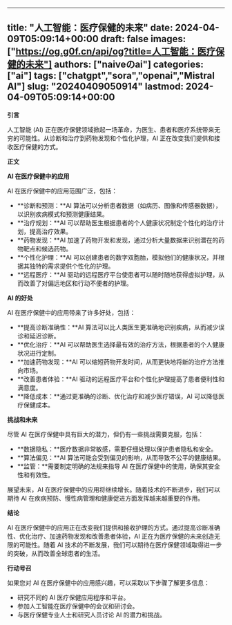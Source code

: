 
---
title: "人工智能：医疗保健的未来"
date: 2024-04-09T05:09:14+00:00
draft: false
images: ["https://og.g0f.cn/api/og?title=人工智能：医疗保健的未来"]
authors: ["naiveのai"]
categories: ["ai"]
tags: ["chatgpt","sora","openai","Mistral AI"]
slug: "20240409050914"
lastmod: 2024-04-09T05:09:14+00:00
---
**引言**

人工智能 (AI) 正在医疗保健领域掀起一场革命，为医生、患者和医疗系统带来无穷的可能性。从诊断和治疗到药物发现和个性化护理，AI 正在改变我们提供和接收医疗保健的方式。

**正文**

**AI 在医疗保健中的应用**

AI 在医疗保健中的应用范围广泛，包括：

* **诊断和预测：**AI 算法可以分析患者数据（如病历、图像和传感器数据），以识别疾病模式和预测健康结果。
* **治疗规划：**AI 可以帮助医生根据患者的个人健康状况制定个性化的治疗计划，提高治疗效果。
* **药物发现：**AI 加速了药物开发和发现，通过分析大量数据来识别潜在的药物靶点和候选药物。
* **个性化护理：**AI 可以创建患者的数字双胞胎，模拟他们的健康状况，并根据其独特的需求提供个性化的护理。
* **远程医疗：**AI 驱动的远程医疗平台使患者可以随时随地获得虚拟护理，从而改善了对偏远地区和行动不便者的护理。

**AI 的好处**

AI 在医疗保健中的应用带来了许多好处，包括：

* **提高诊断准确性：**AI 算法可以比人类医生更准确地识别疾病，从而减少误诊和延迟诊断。
* **优化治疗：**AI 可以帮助医生选择最有效的治疗方法，根据患者的个人健康状况进行定制。
* **加速药物发现：**AI 可以缩短药物开发时间，从而更快地将新的治疗方法推向市场。
* **改善患者体验：**AI 驱动的远程医疗平台和个性化护理提高了患者便利性和满意度。
* **降低成本：**通过更准确的诊断、优化治疗和减少医疗错误，AI 可以降低医疗保健成本。

**挑战和未来**

尽管 AI 在医疗保健中具有巨大的潜力，但仍有一些挑战需要克服，包括：

* **数据隐私：**医疗数据非常敏感，需要仔细处理以保护患者隐私和安全。
* **算法偏见：**AI 算法可能会受到偏见的影响，从而导致不公平的健康结果。
* **监管：**需要制定明确的法规来指导 AI 在医疗保健中的使用，确保其安全性和有效性。

展望未来，AI 在医疗保健中的应用将继续增长。随着技术的不断进步，我们可以期待 AI 在疾病预防、慢性病管理和健康促进方面发挥越来越重要的作用。

**结论**

AI 在医疗保健中的应用正在改变我们提供和接收护理的方式。通过提高诊断准确性、优化治疗、加速药物发现和改善患者体验，AI 正在为医疗保健的未来创造无限的可能性。随着 AI 技术的不断发展，我们可以期待在医疗保健领域取得进一步的突破，从而改善全球患者的生活。

**行动号召**

如果您对 AI 在医疗保健中的应用感兴趣，可以采取以下步骤了解更多信息：

* 研究不同的 AI 医疗保健应用程序和平台。
* 参加人工智能在医疗保健中的会议和研讨会。
* 与医疗保健专业人士和研究人员讨论 AI 的潜力和挑战。